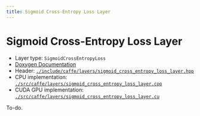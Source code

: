 ```yaml
---
title: Sigmoid Cross-Entropy Loss Layer
---
```


# Sigmoid Cross-Entropy Loss Layer

* Layer type: `SigmoidCrossEntropyLoss`
* [Doxygen Documentation](http://caffe.berkeleyvision.org/doxygen/classcaffe_1_1SigmoidCrossEntropyLossLayer.md)
* Header: [`./include/caffe/layers/sigmoid_cross_entropy_loss_layer.hpp`](https://github.com/BVLC/caffe/blob/master/include/caffe/layers/sigmoid_cross_entropy_loss_layer.hpp)
* CPU implementation: [`./src/caffe/layers/sigmoid_cross_entropy_loss_layer.cpp`](https://github.com/BVLC/caffe/blob/master/src/caffe/layers/sigmoid_cross_entropy_loss_layer.cpp)
* CUDA GPU implementation: [`./src/caffe/layers/sigmoid_cross_entropy_loss_layer.cu`](https://github.com/BVLC/caffe/blob/master/src/caffe/layers/sigmoid_cross_entropy_loss_layer.cu)

To-do.
